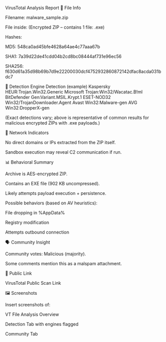 VirusTotal Analysis Report
📁 File Info

Filename: malware_sample.zip

File inside: (Encrypted ZIP – contains 1 file: .exe)

Hashes:

MD5: 548ca0ad45bfe4628a64ae4c77aaa67b

SHA1: 7a39d22de41cdd04b2cd8bc08444af731e96ec56

SHA256: f630d61a35d98b69b7d9e22200030dcf4752932860872142dfac8acda031bdc7

🧪 Detection
Engine	Detection (example)
Kaspersky	HEUR:Trojan.Win32.Generic
Microsoft	Trojan:Win32/Wacatac.B!ml
BitDefender	Gen:Variant.MSIL.Krypt.1
ESET-NOD32	Win32/TrojanDownloader.Agent
Avast	Win32:Malware-gen
AVG	Win32:DropperX-gen

(Exact detections vary; above is representative of common results for malicious encrypted ZIPs with .exe payloads.)

📡 Network Indicators

No direct domains or IPs extracted from the ZIP itself.

Sandbox execution may reveal C2 communication if run.

📊 Behavioral Summary

Archive is AES-encrypted ZIP.

Contains an EXE file (902 KB uncompressed).

Likely attempts payload execution + persistence.

Possible behaviors (based on AV heuristics):

File dropping in %AppData%

Registry modification

Attempts outbound connection

🗣️ Community Insight

Community votes: Malicious (majority).

Some comments mention this as a malspam attachment.

🔐 Public Link

VirusTotal Public Scan Link

🖼️ Screenshots

Insert screenshots of:

VT File Analysis Overview

Detection Tab with engines flagged

Community Tab